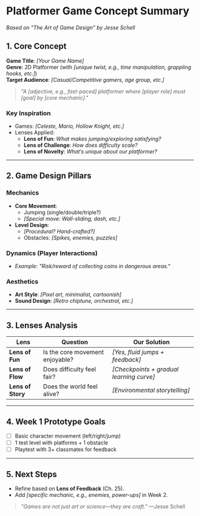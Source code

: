 
# **Platformer Game Concept Summary**  
*Based on "The Art of Game Design" by Jesse Schell*  

## **1. Core Concept**  
**Game Title**: *[Your Game Name]*  
**Genre**: 2D Platformer (with *[unique twist, e.g., time manipulation, grappling hooks, etc.]*)  
**Target Audience**: *[Casual/Competitive gamers, age group, etc.]*  

> *"A [adjective, e.g., fast-paced] platformer where [player role] must [goal] by [core mechanic]."*  

### **Key Inspiration**  
- Games: *[Celeste, Mario, Hollow Knight, etc.]*  
- Lenses Applied:  
  - **Lens of Fun**: *What makes jumping/exploring satisfying?*  
  - **Lens of Challenge**: *How does difficulty scale?*  
  - **Lens of Novelty**: *What’s unique about our platformer?*  

---

## **2. Game Design Pillars**  
### **Mechanics**  
- **Core Movement**:  
  - Jumping (single/double/triple?)  
  - *[Special move: Wall-sliding, dash, etc.]*  
- **Level Design**:  
  - *[Procedural? Hand-crafted?]*  
  - Obstacles: *[Spikes, enemies, puzzles]*  

### **Dynamics** (Player Interactions)  
- *Example: "Risk/reward of collecting coins in dangerous areas."*  

### **Aesthetics**  
- **Art Style**: *[Pixel art, minimalist, cartoonish]*  
- **Sound Design**: *[Retro chiptune, orchestral, etc.]*  

---

## **3. Lenses Analysis**  
| Lens            | Question                      | Our Solution                  |  
|-----------------|-------------------------------|-------------------------------|  
| **Lens of Fun** | Is the core movement enjoyable? | *[Yes, fluid jumps + feedback]* |  
| **Lens of Flow** | Does difficulty feel fair?    | *[Checkpoints + gradual learning curve]* |  
| **Lens of Story** | Does the world feel alive?    | *[Environmental storytelling]* |  

---

## **4. Week 1 Prototype Goals**  
- [ ] Basic character movement (left/right/jump)  
- [ ] 1 test level with platforms + 1 obstacle  
- [ ] Playtest with 3+ classmates for feedback  

---

## **5. Next Steps**  
- Refine based on **Lens of Feedback** (Ch. 25).  
- Add *[specific mechanic, e.g., enemies, power-ups]* in Week 2.  

> *"Games are not just art or science—they are craft."* —Jesse Schell  
